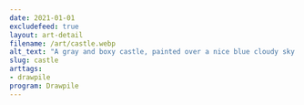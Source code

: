 ```yaml
---
date: 2021-01-01
excludefeed: true
layout: art-detail
filename: /art/castle.webp
alt_text: "A gray and boxy castle, painted over a nice blue cloudy sky."
slug: castle
arttags:
- drawpile
program: Drawpile
---
```

